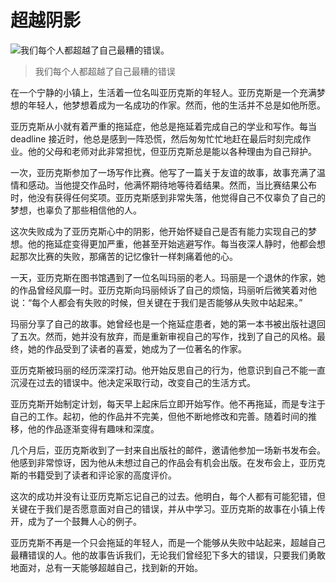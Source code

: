 # 超越阴影

![我们每个人都超越了自己最糟的错误。](/images/d695b5904ac84e429875e958e00fc000.jpg)


> 我们每个人都超越了自己最糟的错误

在一个宁静的小镇上，生活着一位名叫亚历克斯的年轻人。亚历克斯是一个充满梦想的年轻人，他梦想着成为一名成功的作家。然而，他的生活并不总是如他所愿。

亚历克斯从小就有着严重的拖延症，他总是拖延着完成自己的学业和写作。每当 deadline 接近时，他总是感到一阵恐慌，然后匆匆忙忙地赶在最后时刻完成作业。他的父母和老师对此非常担忧，但亚历克斯总是能以各种理由为自己辩护。

一次，亚历克斯参加了一场写作比赛。他写了一篇关于友谊的故事，故事充满了温情和感动。当他提交作品时，他满怀期待地等待着结果。然而，当比赛结果公布时，他没有获得任何奖项。亚历克斯感到非常失落，他觉得自己不仅辜负了自己的梦想，也辜负了那些相信他的人。

这次失败成为了亚历克斯心中的阴影，他开始怀疑自己是否有能力实现自己的梦想。他的拖延症变得更加严重，他甚至开始逃避写作。每当夜深人静时，他都会想起那次比赛的失败，那痛苦的记忆像针一样刺痛着他的心。

一天，亚历克斯在图书馆遇到了一位名叫玛丽的老人。玛丽是一个退休的作家，她的作品曾经风靡一时。亚历克斯向玛丽倾诉了自己的烦恼，玛丽听后微笑着对他说：“每个人都会有失败的时候，但关键在于我们是否能够从失败中站起来。”

玛丽分享了自己的故事。她曾经也是一个拖延症患者，她的第一本书被出版社退回了五次。然而，她并没有放弃，而是重新审视自己的写作，找到了自己的风格。最终，她的作品受到了读者的喜爱，她成为了一位著名的作家。

亚历克斯被玛丽的经历深深打动。他开始反思自己的行为，他意识到自己不能一直沉浸在过去的错误中。他决定采取行动，改变自己的生活方式。

亚历克斯开始制定计划，每天早上起床后立即开始写作。他不再拖延，而是专注于自己的工作。起初，他的作品并不完美，但他不断地修改和完善。随着时间的推移，他的作品逐渐变得有趣味和深度。

几个月后，亚历克斯收到了一封来自出版社的邮件，邀请他参加一场新书发布会。他感到非常惊讶，因为他从未想过自己的作品会有机会出版。在发布会上，亚历克斯的书籍受到了读者和评论家的高度评价。

这次的成功并没有让亚历克斯忘记自己的过去。他明白，每个人都有可能犯错，但关键在于我们是否愿意面对自己的错误，并从中学习。亚历克斯的故事在小镇上传开，成为了一个鼓舞人心的例子。

亚历克斯不再是一个只会拖延的年轻人，而是一个能够从失败中站起来，超越自己最糟错误的人。他的故事告诉我们，无论我们曾经犯下多大的错误，只要我们勇敢地面对，总有一天能够超越自己，找到新的开始。